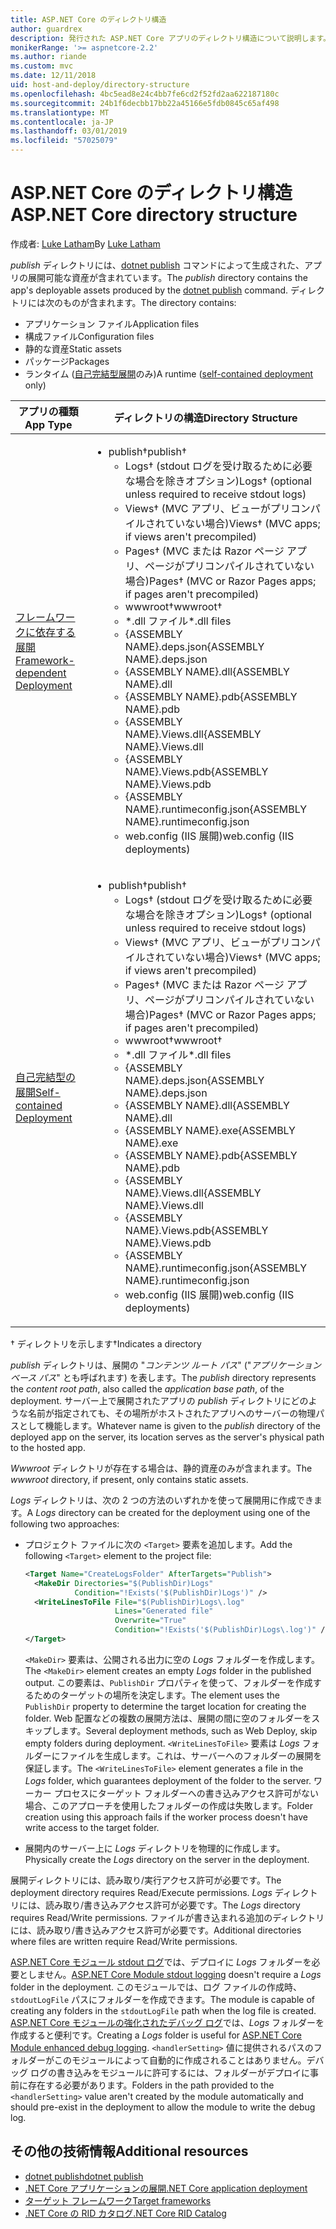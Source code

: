 ```yaml
---
title: ASP.NET Core のディレクトリ構造
author: guardrex
description: 発行された ASP.NET Core アプリのディレクトリ構造について説明します。
monikerRange: '>= aspnetcore-2.2'
ms.author: riande
ms.custom: mvc
ms.date: 12/11/2018
uid: host-and-deploy/directory-structure
ms.openlocfilehash: 4bc5ead8e24c4bb7fe6cd2f52fd2aa622187180c
ms.sourcegitcommit: 24b1f6decbb17bb22a45166e5fdb0845c65af498
ms.translationtype: MT
ms.contentlocale: ja-JP
ms.lasthandoff: 03/01/2019
ms.locfileid: "57025079"
---
```

# <a name="aspnet-core-directory-structure"></a><span data-ttu-id="c4d46-103">ASP.NET Core のディレクトリ構造</span><span class="sxs-lookup"><span data-stu-id="c4d46-103">ASP.NET Core directory structure</span></span>

<span data-ttu-id="c4d46-104">作成者: [Luke Latham](https://github.com/guardrex)</span><span class="sxs-lookup"><span data-stu-id="c4d46-104">By [Luke Latham](https://github.com/guardrex)</span></span>

<span data-ttu-id="c4d46-105">*publish* ディレクトリには、[dotnet publish](/dotnet/core/tools/dotnet-publish) コマンドによって生成された、アプリの展開可能な資産が含まれています。</span><span class="sxs-lookup"><span data-stu-id="c4d46-105">The *publish* directory contains the app's deployable assets produced by the [dotnet publish](/dotnet/core/tools/dotnet-publish) command.</span></span> <span data-ttu-id="c4d46-106">ディレクトリには次のものが含まれます。</span><span class="sxs-lookup"><span data-stu-id="c4d46-106">The directory contains:</span></span>

* <span data-ttu-id="c4d46-107">アプリケーション ファイル</span><span class="sxs-lookup"><span data-stu-id="c4d46-107">Application files</span></span>
* <span data-ttu-id="c4d46-108">構成ファイル</span><span class="sxs-lookup"><span data-stu-id="c4d46-108">Configuration files</span></span>
* <span data-ttu-id="c4d46-109">静的な資産</span><span class="sxs-lookup"><span data-stu-id="c4d46-109">Static assets</span></span>
* <span data-ttu-id="c4d46-110">パッケージ</span><span class="sxs-lookup"><span data-stu-id="c4d46-110">Packages</span></span>
* <span data-ttu-id="c4d46-111">ランタイム ([自己完結型展開](/dotnet/core/deploying/#self-contained-deployments-scd)のみ)</span><span class="sxs-lookup"><span data-stu-id="c4d46-111">A runtime ([self-contained deployment](/dotnet/core/deploying/#self-contained-deployments-scd) only)</span></span>

| <span data-ttu-id="c4d46-112">アプリの種類</span><span class="sxs-lookup"><span data-stu-id="c4d46-112">App Type</span></span> | <span data-ttu-id="c4d46-113">ディレクトリの構造</span><span class="sxs-lookup"><span data-stu-id="c4d46-113">Directory Structure</span></span> |
| -------- | ------------------- |
| [<span data-ttu-id="c4d46-114">フレームワークに依存する展開</span><span class="sxs-lookup"><span data-stu-id="c4d46-114">Framework-dependent Deployment</span></span>](/dotnet/core/deploying/#framework-dependent-deployments-fdd) | <ul><li><span data-ttu-id="c4d46-115">publish&dagger;</span><span class="sxs-lookup"><span data-stu-id="c4d46-115">publish&dagger;</span></span><ul><li><span data-ttu-id="c4d46-116">Logs&dagger; (stdout ログを受け取るために必要な場合を除きオプション)</span><span class="sxs-lookup"><span data-stu-id="c4d46-116">Logs&dagger; (optional unless required to receive stdout logs)</span></span></li><li><span data-ttu-id="c4d46-117">Views&dagger; (MVC アプリ、ビューがプリコンパイルされていない場合)</span><span class="sxs-lookup"><span data-stu-id="c4d46-117">Views&dagger; (MVC apps; if views aren't precompiled)</span></span></li><li><span data-ttu-id="c4d46-118">Pages&dagger; (MVC または Razor ページ アプリ、ページがプリコンパイルされていない場合)</span><span class="sxs-lookup"><span data-stu-id="c4d46-118">Pages&dagger; (MVC or Razor Pages apps; if pages aren't precompiled)</span></span></li><li><span data-ttu-id="c4d46-119">wwwroot&dagger;</span><span class="sxs-lookup"><span data-stu-id="c4d46-119">wwwroot&dagger;</span></span></li><li><span data-ttu-id="c4d46-120">\*\.dll ファイル</span><span class="sxs-lookup"><span data-stu-id="c4d46-120">\*\.dll files</span></span></li><li><span data-ttu-id="c4d46-121">{ASSEMBLY NAME}.deps.json</span><span class="sxs-lookup"><span data-stu-id="c4d46-121">{ASSEMBLY NAME}.deps.json</span></span></li><li><span data-ttu-id="c4d46-122">{ASSEMBLY NAME}.dll</span><span class="sxs-lookup"><span data-stu-id="c4d46-122">{ASSEMBLY NAME}.dll</span></span></li><li><span data-ttu-id="c4d46-123">{ASSEMBLY NAME}.pdb</span><span class="sxs-lookup"><span data-stu-id="c4d46-123">{ASSEMBLY NAME}.pdb</span></span></li><li><span data-ttu-id="c4d46-124">{ASSEMBLY NAME}.Views.dll</span><span class="sxs-lookup"><span data-stu-id="c4d46-124">{ASSEMBLY NAME}.Views.dll</span></span></li><li><span data-ttu-id="c4d46-125">{ASSEMBLY NAME}.Views.pdb</span><span class="sxs-lookup"><span data-stu-id="c4d46-125">{ASSEMBLY NAME}.Views.pdb</span></span></li><li><span data-ttu-id="c4d46-126">{ASSEMBLY NAME}.runtimeconfig.json</span><span class="sxs-lookup"><span data-stu-id="c4d46-126">{ASSEMBLY NAME}.runtimeconfig.json</span></span></li><li><span data-ttu-id="c4d46-127">web.config (IIS 展開)</span><span class="sxs-lookup"><span data-stu-id="c4d46-127">web.config (IIS deployments)</span></span></li></ul></li></ul> |
| [<span data-ttu-id="c4d46-128">自己完結型の展開</span><span class="sxs-lookup"><span data-stu-id="c4d46-128">Self-contained Deployment</span></span>](/dotnet/core/deploying/#self-contained-deployments-scd) | <ul><li><span data-ttu-id="c4d46-129">publish&dagger;</span><span class="sxs-lookup"><span data-stu-id="c4d46-129">publish&dagger;</span></span><ul><li><span data-ttu-id="c4d46-130">Logs&dagger; (stdout ログを受け取るために必要な場合を除きオプション)</span><span class="sxs-lookup"><span data-stu-id="c4d46-130">Logs&dagger; (optional unless required to receive stdout logs)</span></span></li><li><span data-ttu-id="c4d46-131">Views&dagger; (MVC アプリ、ビューがプリコンパイルされていない場合)</span><span class="sxs-lookup"><span data-stu-id="c4d46-131">Views&dagger; (MVC apps; if views aren't precompiled)</span></span></li><li><span data-ttu-id="c4d46-132">Pages&dagger; (MVC または Razor ページ アプリ、ページがプリコンパイルされていない場合)</span><span class="sxs-lookup"><span data-stu-id="c4d46-132">Pages&dagger; (MVC or Razor Pages apps; if pages aren't precompiled)</span></span></li><li><span data-ttu-id="c4d46-133">wwwroot&dagger;</span><span class="sxs-lookup"><span data-stu-id="c4d46-133">wwwroot&dagger;</span></span></li><li><span data-ttu-id="c4d46-134">\*.dll ファイル</span><span class="sxs-lookup"><span data-stu-id="c4d46-134">\*.dll files</span></span></li><li><span data-ttu-id="c4d46-135">{ASSEMBLY NAME}.deps.json</span><span class="sxs-lookup"><span data-stu-id="c4d46-135">{ASSEMBLY NAME}.deps.json</span></span></li><li><span data-ttu-id="c4d46-136">{ASSEMBLY NAME}.dll</span><span class="sxs-lookup"><span data-stu-id="c4d46-136">{ASSEMBLY NAME}.dll</span></span></li><li><span data-ttu-id="c4d46-137">{ASSEMBLY NAME}.exe</span><span class="sxs-lookup"><span data-stu-id="c4d46-137">{ASSEMBLY NAME}.exe</span></span></li><li><span data-ttu-id="c4d46-138">{ASSEMBLY NAME}.pdb</span><span class="sxs-lookup"><span data-stu-id="c4d46-138">{ASSEMBLY NAME}.pdb</span></span></li><li><span data-ttu-id="c4d46-139">{ASSEMBLY NAME}.Views.dll</span><span class="sxs-lookup"><span data-stu-id="c4d46-139">{ASSEMBLY NAME}.Views.dll</span></span></li><li><span data-ttu-id="c4d46-140">{ASSEMBLY NAME}.Views.pdb</span><span class="sxs-lookup"><span data-stu-id="c4d46-140">{ASSEMBLY NAME}.Views.pdb</span></span></li><li><span data-ttu-id="c4d46-141">{ASSEMBLY NAME}.runtimeconfig.json</span><span class="sxs-lookup"><span data-stu-id="c4d46-141">{ASSEMBLY NAME}.runtimeconfig.json</span></span></li><li><span data-ttu-id="c4d46-142">web.config (IIS 展開)</span><span class="sxs-lookup"><span data-stu-id="c4d46-142">web.config (IIS deployments)</span></span></li></ul></li></ul> |

<span data-ttu-id="c4d46-143">&dagger; ディレクトリを示します</span><span class="sxs-lookup"><span data-stu-id="c4d46-143">&dagger;Indicates a directory</span></span>

<span data-ttu-id="c4d46-144">*publish* ディレクトリは、展開の "*コンテンツ ルート パス*" ("*アプリケーション ベース パス*" とも呼ばれます) を表します。</span><span class="sxs-lookup"><span data-stu-id="c4d46-144">The *publish* directory represents the *content root path*, also called the *application base path*, of the deployment.</span></span> <span data-ttu-id="c4d46-145">サーバー上で展開されたアプリの *publish* ディレクトリにどのような名前が指定されても、その場所がホストされたアプリへのサーバーの物理パスとして機能します。</span><span class="sxs-lookup"><span data-stu-id="c4d46-145">Whatever name is given to the *publish* directory of the deployed app on the server, its location serves as the server's physical path to the hosted app.</span></span>

<span data-ttu-id="c4d46-146">*Wwwroot* ディレクトリが存在する場合は、静的資産のみが含まれます。</span><span class="sxs-lookup"><span data-stu-id="c4d46-146">The *wwwroot* directory, if present, only contains static assets.</span></span>

<span data-ttu-id="c4d46-147">*Logs* ディレクトリは、次の 2 つの方法のいずれかを使って展開用に作成できます。</span><span class="sxs-lookup"><span data-stu-id="c4d46-147">A *Logs* directory can be created for the deployment using one of the following two approaches:</span></span>

* <span data-ttu-id="c4d46-148">プロジェクト ファイルに次の `<Target>` 要素を追加します。</span><span class="sxs-lookup"><span data-stu-id="c4d46-148">Add the following `<Target>` element to the project file:</span></span>

   ```xml
   <Target Name="CreateLogsFolder" AfterTargets="Publish">
     <MakeDir Directories="$(PublishDir)Logs" 
              Condition="!Exists('$(PublishDir)Logs')" />
     <WriteLinesToFile File="$(PublishDir)Logs\.log" 
                       Lines="Generated file" 
                       Overwrite="True" 
                       Condition="!Exists('$(PublishDir)Logs\.log')" />
   </Target>
   ```

   <span data-ttu-id="c4d46-149">`<MakeDir>` 要素は、公開される出力に空の *Logs* フォルダーを作成します。</span><span class="sxs-lookup"><span data-stu-id="c4d46-149">The `<MakeDir>` element creates an empty *Logs* folder in the published output.</span></span> <span data-ttu-id="c4d46-150">この要素は、`PublishDir` プロパティを使って、フォルダーを作成するためのターゲットの場所を決定します。</span><span class="sxs-lookup"><span data-stu-id="c4d46-150">The element uses the `PublishDir` property to determine the target location for creating the folder.</span></span> <span data-ttu-id="c4d46-151">Web 配置などの複数の展開方法は、展開の間に空のフォルダーをスキップします。</span><span class="sxs-lookup"><span data-stu-id="c4d46-151">Several deployment methods, such as Web Deploy, skip empty folders during deployment.</span></span> <span data-ttu-id="c4d46-152">`<WriteLinesToFile>` 要素は *Logs* フォルダーにファイルを生成します。これは、サーバーへのフォルダーの展開を保証します。</span><span class="sxs-lookup"><span data-stu-id="c4d46-152">The `<WriteLinesToFile>` element generates a file in the *Logs* folder, which guarantees deployment of the folder to the server.</span></span> <span data-ttu-id="c4d46-153">ワーカー プロセスにターゲット フォルダーへの書き込みアクセス許可がない場合、このアプローチを使用したフォルダーの作成は失敗します。</span><span class="sxs-lookup"><span data-stu-id="c4d46-153">Folder creation using this approach fails if the worker process doesn't have write access to the target folder.</span></span>

* <span data-ttu-id="c4d46-154">展開内のサーバー上に *Logs* ディレクトリを物理的に作成します。</span><span class="sxs-lookup"><span data-stu-id="c4d46-154">Physically create the *Logs* directory on the server in the deployment.</span></span>

<span data-ttu-id="c4d46-155">展開ディレクトリには、読み取り/実行アクセス許可が必要です。</span><span class="sxs-lookup"><span data-stu-id="c4d46-155">The deployment directory requires Read/Execute permissions.</span></span> <span data-ttu-id="c4d46-156">*Logs* ディレクトリには、読み取り/書き込みアクセス許可が必要です。</span><span class="sxs-lookup"><span data-stu-id="c4d46-156">The *Logs* directory requires Read/Write permissions.</span></span> <span data-ttu-id="c4d46-157">ファイルが書き込まれる追加のディレクトリには、読み取り/書き込みアクセス許可が必要です。</span><span class="sxs-lookup"><span data-stu-id="c4d46-157">Additional directories where files are written require Read/Write permissions.</span></span>

<span data-ttu-id="c4d46-158">[ASP.NET Core モジュール stdout ログ](xref:host-and-deploy/aspnet-core-module#log-creation-and-redirection)では、デプロイに *Logs* フォルダーを必要としません。</span><span class="sxs-lookup"><span data-stu-id="c4d46-158">[ASP.NET Core Module stdout logging](xref:host-and-deploy/aspnet-core-module#log-creation-and-redirection) doesn't require a *Logs* folder in the deployment.</span></span> <span data-ttu-id="c4d46-159">このモジュールでは、ログ ファイルの作成時、`stdoutLogFile` パスにフォルダーを作成できます。</span><span class="sxs-lookup"><span data-stu-id="c4d46-159">The module is capable of creating any folders in the `stdoutLogFile` path when the log file is created.</span></span> <span data-ttu-id="c4d46-160">[ASP.NET Core モジュールの強化されたデバッグ ログ](xref:host-and-deploy/aspnet-core-module#enhanced-diagnostic-logs)では、*Logs* フォルダーを作成すると便利です。</span><span class="sxs-lookup"><span data-stu-id="c4d46-160">Creating a *Logs* folder is useful for [ASP.NET Core Module enhanced debug logging](xref:host-and-deploy/aspnet-core-module#enhanced-diagnostic-logs).</span></span> <span data-ttu-id="c4d46-161">`<handlerSetting>` 値に提供されるパスのフォルダーがこのモジュールによって自動的に作成されることはありません。デバッグ ログの書き込みをモジュールに許可するには、フォルダーがデプロイに事前に存在する必要があります。</span><span class="sxs-lookup"><span data-stu-id="c4d46-161">Folders in the path provided to the `<handlerSetting>` value aren't created by the module automatically and should pre-exist in the deployment to allow the module to write the debug log.</span></span>

## <a name="additional-resources"></a><span data-ttu-id="c4d46-162">その他の技術情報</span><span class="sxs-lookup"><span data-stu-id="c4d46-162">Additional resources</span></span>

* [<span data-ttu-id="c4d46-163">dotnet publish</span><span class="sxs-lookup"><span data-stu-id="c4d46-163">dotnet publish</span></span>](/dotnet/core/tools/dotnet-publish)
* [<span data-ttu-id="c4d46-164">.NET Core アプリケーションの展開</span><span class="sxs-lookup"><span data-stu-id="c4d46-164">.NET Core application deployment</span></span>](/dotnet/core/deploying/)
* [<span data-ttu-id="c4d46-165">ターゲット フレームワーク</span><span class="sxs-lookup"><span data-stu-id="c4d46-165">Target frameworks</span></span>](/dotnet/standard/frameworks)
* [<span data-ttu-id="c4d46-166">.NET Core の RID カタログ</span><span class="sxs-lookup"><span data-stu-id="c4d46-166">.NET Core RID Catalog</span></span>](/dotnet/core/rid-catalog)
